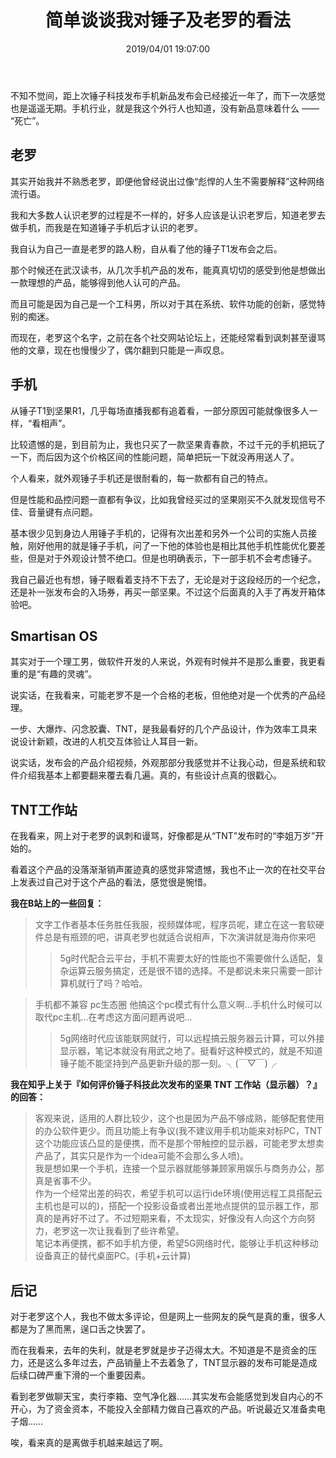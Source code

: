 ﻿---
title: "简单谈谈我对锤子及老罗的看法"
date: "2019/04/01 19:07:00"
updated: "2019/07/11 10:34:15"
permalink: "lets-just-talk-about-my-view-of-the-smartisan-and-laoluo"
categories:
 - [日志, 杂谈]
---

不知不觉间，距上次锤子科技发布手机新品发布会已经接近一年了，而下一次感觉也是遥遥无期。手机行业，就是我这个外行人也知道，没有新品意味着什么 —— “死亡”。

## 老罗

其实开始我并不熟悉老罗，即便他曾经说出过像“彪悍的人生不需要解释”这种网络流行语。

我和大多数人认识老罗的过程是不一样的，好多人应该是认识老罗后，知道老罗去做手机，而我是在知道锤子手机后才认识的老罗。

我自认为自己一直是老罗的路人粉，自从看了他的锤子T1发布会之后。

那个时候还在武汉读书，从几次手机产品的发布，能真真切切的感受到他是想做出一款理想的产品，能够得到他人认可的产品。

而且可能是因为自己是一个工科男，所以对于其在系统、软件功能的创新，感觉特别的痴迷。

而现在，老罗这个名字，之前在各个社交网站论坛上，还能经常看到讽刺甚至谩骂他的文章，现在也慢慢少了，偶尔翻到只能是一声叹息。

## 手机

从锤子T1到坚果R1，几乎每场直播我都有追着看，一部分原因可能就像很多人一样，“看相声”。

比较遗憾的是，到目前为止，我也只买了一款坚果青春款，不过千元的手机把玩了一下，而后因为这个价格区间的性能问题，简单把玩一下就没再用送人了。

个人看来，就外观锤子手机还是很耐看的，每一款都有自己的特点。

但是性能和品控问题一直都有争议，比如我曾经买过的坚果刚买不久就发现信号不佳、音量键有点问题。

基本很少见到身边人用锤子手机的，记得有次出差和另外一个公司的实施人员接触，刚好他用的就是锤子手机，问了一下他的体验也是相比其他手机性能优化要差些，但是对于外观设计赞不绝口。但是也明确表示，下一部手机不会考虑锤子。

我自己最近也有想，锤子眼看着支持不下去了，无论是对于这段经历的一个纪念，还是补一张发布会的入场券，再买一部坚果。不过这个后面真的入手了再发开箱体验吧。

## Smartisan OS

其实对于一个理工男，做软件开发的人来说，外观有时候并不是那么重要，我更看重的是“有趣的灵魂”。

说实话，在我看来，可能老罗不是一个合格的老板，但他绝对是一个优秀的产品经理。

一步、大爆炸、闪念胶囊、TNT，是我最看好的几个产品设计，作为效率工具来说设计新颖，改进的人机交互体验让人耳目一新。

说实话，发布会的产品介绍视频，外观那部分我感觉并不让我心动，但是系统和软件介绍我基本上都要翻来覆去看几遍。真的，有些设计点真的很戳心。

## TNT工作站

在我看来，网上对于老罗的讽刺和谩骂，好像都是从“TNT”发布时的“李姐万岁”开始的。

看着这个产品的没落渐渐销声匿迹真的感觉非常遗憾，我也不止一次的在社交平台上发表过自己对于这个产品的看法，感觉很是惋惜。

**我在B站上的一些回复：**

> 文字工作者基本任务胜任我服，视频媒体呢，程序员呢，建立在这一套软硬件总是有瓶颈的吧，讲真老罗也就适合说相声，下次演讲就是海舟你来吧
> > 5g时代配合云平台，手机不需要太好的性能也不需要做什么适配，复杂运算云服务搞定，还是很不错的选择。不是都说未来只需要一部计算机就行了吗？哈哈。

> 手机都不兼容 pc生态圈 他搞这个pc模式有什么意义啊...手机什么时候可以取代pc主机...在考虑这方面问题再说吧...
> > 5g网络时代应该能联网就行，可以远程搞云服务器云计算，可以外接显示器，笔记本就没有用武之地了。挺看好这种模式的，就是不知道锤子能不能坚持到产品更新升级的那一刻。╮(￣▽￣)╭

**我在知乎上关于『如何评价锤子科技此次发布的坚果 TNT 工作站（显示器）？』的回答：**

> 客观来说，适用的人群比较少，这个也是因为产品不够成熟，能够配套使用的办公软件更少。而且功能上有争议(我不建议用手机功能来对标PC，TNT这个功能应该凸显的是便携，而不是那个带触控的显示器，可能老罗太想卖产品了，其实只是作为一个idea可能不会那么多人喷)。<br>
> 我是想如果一个手机，连接一个显示器就能够兼顾家用娱乐与商务办公，那真是省事不少。<br>
> 作为一个经常出差的码农，希望手机可以运行ide环境(使用远程工具搭配云主机也是可以的)，搭配一个投影设备或者出差地点提供的显示器工作，那真的是再好不过了。不过短期来看，不太现实，好像没有人向这个方向努力，老罗这一次让我看到了些许希望。<br>
> 笔记本再便携，都不如手机方便，希望5G网络时代，能够让手机这种移动设备真正的替代桌面PC。(手机+云计算)


## 后记

对于老罗这个人，我也不做太多评论，但是网上一些网友的戾气是真的重，很多人都是为了黑而黑，逞口舌之快罢了。

而在我看来，去年的失利，就是老罗就是步子迈得太大。不知道是不是资金的压力，还是这么多年过去，产品销量上不去着急了，TNT显示器的发布可能是造成后续口碑严重下滑的一个重要因素。

看到老罗做聊天宝，卖行李箱、空气净化器……其实发布会能感觉到发自内心的不开心，为了资金资本，不能投入全部精力做自己喜欢的产品。听说最近又准备卖电子烟……

唉，看来真的是离做手机越来越远了啊。
